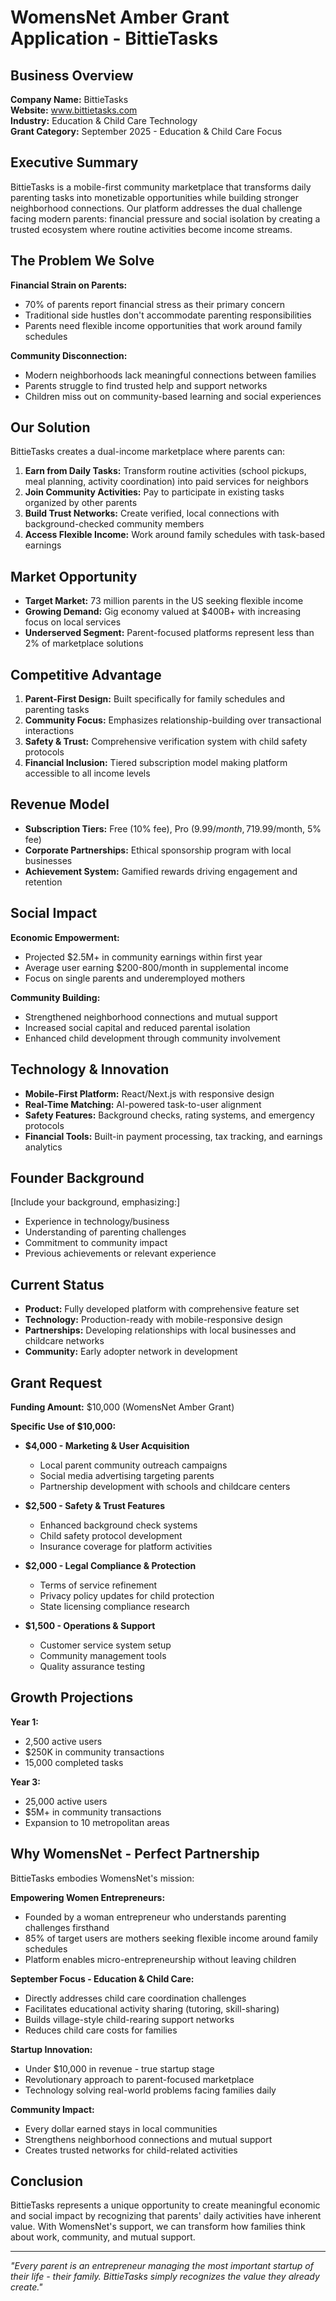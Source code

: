 # WomensNet Amber Grant Application - BittieTasks

## Business Overview

**Company Name:** BittieTasks  
**Website:** www.bittietasks.com  
**Industry:** Education & Child Care Technology  
**Grant Category:** September 2025 - Education & Child Care Focus

## Executive Summary

BittieTasks is a mobile-first community marketplace that transforms daily parenting tasks into monetizable opportunities while building stronger neighborhood connections. Our platform addresses the dual challenge facing modern parents: financial pressure and social isolation by creating a trusted ecosystem where routine activities become income streams.

## The Problem We Solve

**Financial Strain on Parents:**
- 70% of parents report financial stress as their primary concern
- Traditional side hustles don't accommodate parenting responsibilities
- Parents need flexible income opportunities that work around family schedules

**Community Disconnection:**
- Modern neighborhoods lack meaningful connections between families
- Parents struggle to find trusted help and support networks
- Children miss out on community-based learning and social experiences

## Our Solution

BittieTasks creates a dual-income marketplace where parents can:

1. **Earn from Daily Tasks:** Transform routine activities (school pickups, meal planning, activity coordination) into paid services for neighbors
2. **Join Community Activities:** Pay to participate in existing tasks organized by other parents
3. **Build Trust Networks:** Create verified, local connections with background-checked community members
4. **Access Flexible Income:** Work around family schedules with task-based earnings

## Market Opportunity

- **Target Market:** 73 million parents in the US seeking flexible income
- **Growing Demand:** Gig economy valued at $400B+ with increasing focus on local services
- **Underserved Segment:** Parent-focused platforms represent less than 2% of marketplace solutions

## Competitive Advantage

1. **Parent-First Design:** Built specifically for family schedules and parenting tasks
2. **Community Focus:** Emphasizes relationship-building over transactional interactions
3. **Safety & Trust:** Comprehensive verification system with child safety protocols
4. **Financial Inclusion:** Tiered subscription model making platform accessible to all income levels

## Revenue Model

- **Subscription Tiers:** Free (10% fee), Pro ($9.99/month, 7% fee), Premium ($19.99/month, 5% fee)
- **Corporate Partnerships:** Ethical sponsorship program with local businesses
- **Achievement System:** Gamified rewards driving engagement and retention

## Social Impact

**Economic Empowerment:**
- Projected $2.5M+ in community earnings within first year
- Average user earning $200-800/month in supplemental income
- Focus on single parents and underemployed mothers

**Community Building:**
- Strengthened neighborhood connections and mutual support
- Increased social capital and reduced parental isolation
- Enhanced child development through community involvement

## Technology & Innovation

- **Mobile-First Platform:** React/Next.js with responsive design
- **Real-Time Matching:** AI-powered task-to-user alignment
- **Safety Features:** Background checks, rating systems, and emergency protocols
- **Financial Tools:** Built-in payment processing, tax tracking, and earnings analytics

## Founder Background

[Include your background, emphasizing:]
- Experience in technology/business
- Understanding of parenting challenges
- Commitment to community impact
- Previous achievements or relevant experience

## Current Status

- **Product:** Fully developed platform with comprehensive feature set
- **Technology:** Production-ready with mobile-responsive design
- **Partnerships:** Developing relationships with local businesses and childcare networks
- **Community:** Early adopter network in development

## Grant Request

**Funding Amount:** $10,000 (WomensNet Amber Grant)

**Specific Use of $10,000:**
- **$4,000 - Marketing & User Acquisition**
  - Local parent community outreach campaigns
  - Social media advertising targeting parents
  - Partnership development with schools and childcare centers
  
- **$2,500 - Safety & Trust Features**
  - Enhanced background check systems
  - Child safety protocol development
  - Insurance coverage for platform activities
  
- **$2,000 - Legal Compliance & Protection**
  - Terms of service refinement
  - Privacy policy updates for child protection
  - State licensing compliance research
  
- **$1,500 - Operations & Support**
  - Customer service system setup
  - Community management tools
  - Quality assurance testing

## Growth Projections

**Year 1:**
- 2,500 active users
- $250K in community transactions
- 15,000 completed tasks

**Year 3:**
- 25,000 active users
- $5M+ in community transactions
- Expansion to 10 metropolitan areas

## Why WomensNet - Perfect Partnership

BittieTasks embodies WomensNet's mission:

**Empowering Women Entrepreneurs:**
- Founded by a woman entrepreneur who understands parenting challenges firsthand
- 85% of target users are mothers seeking flexible income around family schedules
- Platform enables micro-entrepreneurship without leaving children

**September Focus - Education & Child Care:**
- Directly addresses child care coordination challenges
- Facilitates educational activity sharing (tutoring, skill-sharing)
- Builds village-style child-rearing support networks
- Reduces child care costs for families

**Startup Innovation:**
- Under $10,000 in revenue - true startup stage
- Revolutionary approach to parent-focused marketplace
- Technology solving real-world problems facing families daily

**Community Impact:**
- Every dollar earned stays in local communities
- Strengthens neighborhood connections and mutual support
- Creates trusted networks for child-related activities

## Conclusion

BittieTasks represents a unique opportunity to create meaningful economic and social impact by recognizing that parents' daily activities have inherent value. With WomensNet's support, we can transform how families think about work, community, and mutual support.

---

*"Every parent is an entrepreneur managing the most important startup of their life - their family. BittieTasks simply recognizes the value they already create."*